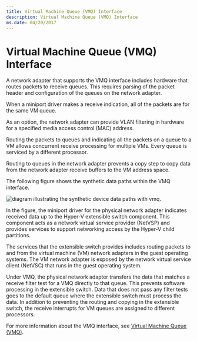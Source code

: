 ```yaml
---
title: Virtual Machine Queue (VMQ) Interface
description: Virtual Machine Queue (VMQ) Interface
ms.date: 04/20/2017
---
```


# Virtual Machine Queue (VMQ) Interface


A network adapter that supports the VMQ interface includes hardware that routes packets to receive queues. This requires parsing of the packet header and configuration of the queues on the network adapter.

When a miniport driver makes a receive indication, all of the packets are for the same VM queue.

As an option, the network adapter can provide VLAN filtering in hardware for a specified media access control (MAC) address.

Routing the packets to queues and indicating all the packets on a queue to a VM allows concurrent receive processing for multiple VMs. Every queue is serviced by a different processor.

Routing to queues in the network adapter prevents a copy step to copy data from the network adapter receive buffers to the VM address space.

The following figure shows the synthetic data paths within the VMQ interface.

![diagram illustrating the synthetic device data paths with vmq.](images/vmqdatapaths.png)

In the figure, the miniport driver for the physical network adapter indicates received data up to the Hyper-V extensible switch component. This component acts as a network virtual service provider (NetVSP) and provides services to support networking access by the Hyper-V child partitions.

The services that the extensible switch provides includes routing packets to and from the virtual machine (VM) network adapters in the guest operating systems. The VM network adapter is exposed by the network virtual service client (NetVSC) that runs in the guest operating system.

Under VMQ, the physical network adapter transfers the data that matches a receive filter test for a VMQ directly to that queue. This prevents software processing in the extensible switch. Data that does not pass any filter tests goes to the default queue where the extensible switch must process the data. In addition to preventing the routing and copying in the extensible switch, the receive interrupts for VM queues are assigned to different processors.

For more information about the VMQ interface, see [Virtual Machine Queue (VMQ)](virtual-machine-queue--vmq-.md).

 

 





